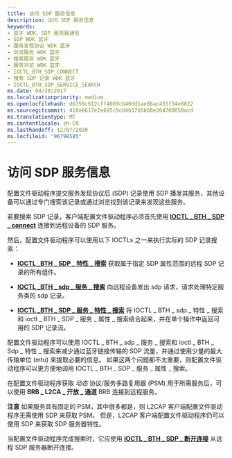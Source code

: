 ```yaml
---
title: 访问 SDP 服务信息
description: 访问 SDP 服务信息
keywords:
- 蓝牙 WDK、SDP 服务器通信
- SDP WDK 蓝牙
- 服务发现协议 WDK 蓝牙
- 浏览服务 WDK 蓝牙
- 搜索服务 WDK 蓝牙
- 服务浏览 WDK 蓝牙
- IOCTL_BTH_SDP_CONNECT
- 搜索 SDP 记录 WDK 蓝牙
- IOCTL_BTH_SDP_SERVICE_SEARCH
ms.date: 04/20/2017
ms.localizationpriority: medium
ms.openlocfilehash: d6359c612cff4089cb40dd1ae86ac455f34e8822
ms.sourcegitcommit: 418e6617e2a695c9cb4b37b5b60e264760858acd
ms.translationtype: MT
ms.contentlocale: zh-CN
ms.lasthandoff: 12/07/2020
ms.locfileid: "96798585"
---
```

# <a name="accessing-sdp-service-information"></a>访问 SDP 服务信息


配置文件驱动程序提交服务发现协议后 (SDP) 记录使用 SDP 播发其服务，其他设备可以通过专门搜索该记录或通过浏览找到该记录来发现这些服务。

若要搜索 SDP 记录，客户端配置文件驱动程序必须首先使用 [**IOCTL \_ BTH \_ SDP \_ connect**](/windows-hardware/drivers/ddi/bthioctl/ni-bthioctl-ioctl_bth_sdp_connect) 连接到远程设备的 SDP 服务。

然后，配置文件驱动程序可以使用以下 IOCTLs 之一来执行实际的 SDP 记录搜索：

-   [**IOCTL \_BTH \_ SDP \_ 特性 \_ 搜索**](/windows-hardware/drivers/ddi/bthioctl/ni-bthioctl-ioctl_bth_sdp_attribute_search) 获取属于指定 SDP 属性范围的远程 SDP 记录的所有组件。

-   [**IOCTL \_BTH \_ sdp \_ 服务 \_ 搜索**](/windows-hardware/drivers/ddi/bthioctl/ni-bthioctl-ioctl_bth_sdp_service_search) 向远程设备发出 sdp 请求，请求处理特定服务类的 sdp 记录。

-   [**IOCTL \_BTH \_ SDP \_ 服务 \_ 特性 \_ 搜索**](/windows-hardware/drivers/ddi/bthioctl/ni-bthioctl-ioctl_bth_sdp_service_attribute_search) 将 IOCTL \_ BTH \_ sdp \_ 特性 \_ 搜索和 ioctl \_ BTH \_ SDP \_ 服务 \_ 属性 \_ 搜索结合起来，并在单个操作中返回可用的 SDP 记录流。

配置文件驱动程序可以使用 IOCTL \_ BTH \_ sdp \_ 服务 \_ 搜索和 ioctl \_ BTH \_ Sdp \_ 特性 \_ 搜索来减少通过蓝牙链接传输的 SDP 流量，并通过使用少量的最大传输单位 (mtu) 来提取必要的信息。 如果这两个问题都不太重要，则配置文件驱动程序可以更方便地调用 IOCTL \_ BTH \_ SDP \_ 服务 \_ 属性 \_ 搜索。

在配置文件驱动程序获取 *动态* 协议/服务多路复用器 (PSM) 用于所需服务后，可以使用 **BRB \_ L2CA \_ 开放 \_ 通道** BRB 连接到远程服务。

**注意**  如果服务具有固定的 PSM，其中很多都是，则 L2CAP 客户端配置文件驱动程序无需使用 SDP 来获取 PSM。 但是，L2CAP 客户端配置文件驱动程序仍可以使用 SDP 来获取 SDP 服务器特性。

 

当配置文件驱动程序完成搜索时，它应使用 [**IOCTL \_ BTH \_ SDP \_ 断开连接**](/windows-hardware/drivers/ddi/bthioctl/ni-bthioctl-ioctl_bth_sdp_disconnect) 从远程 SDP 服务器断开连接。

 


